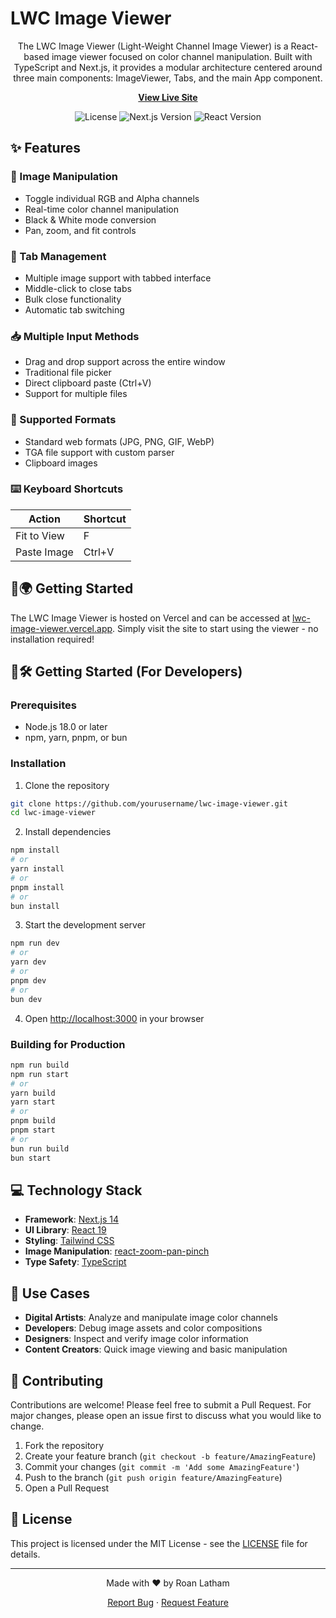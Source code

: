 # LWC Image Viewer

<div align="center">

The LWC Image Viewer (Light-Weight Channel Image Viewer) is a React-based image viewer focused on color channel manipulation. Built with TypeScript and Next.js, it provides a modular architecture centered around three main components: ImageViewer, Tabs, and the main App component.

**[View Live Site](https://lwc-image-viewer.vercel.app/)**

![License](https://img.shields.io/github/license/RoanLatham/lwc-image-viewer)
![Next.js Version](https://img.shields.io/badge/next.js-14.0-blue)
![React Version](https://img.shields.io/badge/react-19.0-blue)

</div>

## ✨ Features

### 🎨 Image Manipulation

- Toggle individual RGB and Alpha channels
- Real-time color channel manipulation
- Black & White mode conversion
- Pan, zoom, and fit controls

### 📑 Tab Management

- Multiple image support with tabbed interface
- Middle-click to close tabs
- Bulk close functionality
- Automatic tab switching

### 📥 Multiple Input Methods

- Drag and drop support across the entire window
- Traditional file picker
- Direct clipboard paste (Ctrl+V)
- Support for multiple files

### 🎯 Supported Formats

- Standard web formats (JPG, PNG, GIF, WebP)
- TGA file support with custom parser
- Clipboard images

### ⌨️ Keyboard Shortcuts

| Action      | Shortcut |
| ----------- | -------- |
| Fit to View | F        |
| Paste Image | Ctrl+V   |

## 🚀🌍 Getting Started

The LWC Image Viewer is hosted on Vercel and can be accessed at [lwc-image-viewer.vercel.app](https://lwc-image-viewer.vercel.app/). Simply visit the site to start using the viewer - no installation required!

## 🚀🛠️ Getting Started (For Developers)

### Prerequisites

- Node.js 18.0 or later
- npm, yarn, pnpm, or bun

### Installation

1. Clone the repository

```bash
git clone https://github.com/yourusername/lwc-image-viewer.git
cd lwc-image-viewer
```

2. Install dependencies

```bash
npm install
# or
yarn install
# or
pnpm install
# or
bun install
```

3. Start the development server

```bash
npm run dev
# or
yarn dev
# or
pnpm dev
# or
bun dev
```

4. Open [http://localhost:3000](http://localhost:3000) in your browser

### Building for Production

```bash
npm run build
npm run start
# or
yarn build
yarn start
# or
pnpm build
pnpm start
# or
bun run build
bun start
```

## 💻 Technology Stack

- **Framework**: [Next.js 14](https://nextjs.org/)
- **UI Library**: [React 19](https://reactjs.org/)
- **Styling**: [Tailwind CSS](https://tailwindcss.com/)
- **Image Manipulation**: [react-zoom-pan-pinch](https://www.npmjs.com/package/react-zoom-pan-pinch)
- **Type Safety**: [TypeScript](https://www.typescriptlang.org/)

## 🎯 Use Cases

- **Digital Artists**: Analyze and manipulate image color channels
- **Developers**: Debug image assets and color compositions
- **Designers**: Inspect and verify image color information
- **Content Creators**: Quick image viewing and basic manipulation

## 🤝 Contributing

Contributions are welcome! Please feel free to submit a Pull Request. For major changes, please open an issue first to discuss what you would like to change.

1. Fork the repository
2. Create your feature branch (`git checkout -b feature/AmazingFeature`)
3. Commit your changes (`git commit -m 'Add some AmazingFeature'`)
4. Push to the branch (`git push origin feature/AmazingFeature`)
5. Open a Pull Request

## 📝 License

This project is licensed under the MIT License - see the [LICENSE](LICENSE) file for details.

---

<div align="center">

Made with ❤️ by Roan Latham

[Report Bug](https://github.com/yourusername/lwc-image-viewer/issues) · [Request Feature](https://github.com/yourusername/lwc-image-viewer/issues)

</div>
